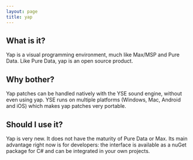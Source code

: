 ```yaml
---
layout: page
title: yap
---
```


## What is it?
Yap is a visual programming environment, much like Max/MSP and Pure Data. Like Pure Data, yap is an open source product.

## Why bother?
Yap patches can be handled natively with the YSE sound engine, without even using yap. YSE runs on multiple platforms (Windows, Mac, Android and iOS) which makes yap patches very portable.

## Should I use it?
Yap is very new. It does not have the maturity of Pure Data or Max. Its main advantage right now is for developers: the interface is available as a nuGet package for C# and can be integrated in your own projects.
